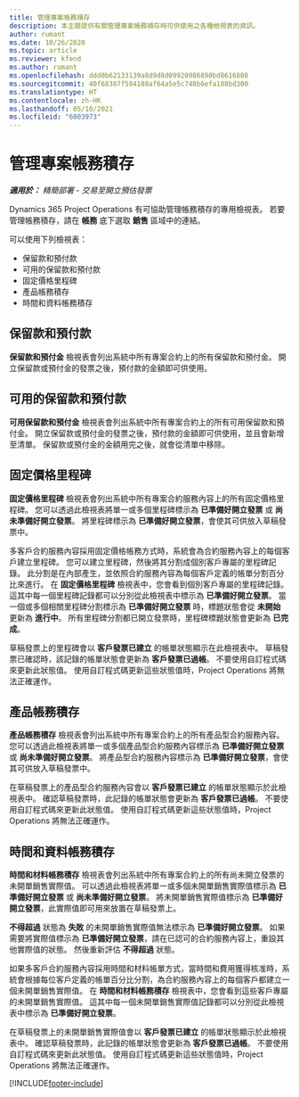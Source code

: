 ```yaml
---
title: 管理專案帳務積存
description: 本主題提供有關管理專案帳務積存時可供使用之各種檢視表的資訊。
author: rumant
ms.date: 10/26/2020
ms.topic: article
ms.reviewer: kfend
ms.author: rumant
ms.openlocfilehash: ddd0b62133139a8d9d8d09920986890bd8616808
ms.sourcegitcommit: 40f68387f594180af64a5e5c748b6efa188bd300
ms.translationtype: HT
ms.contentlocale: zh-HK
ms.lasthandoff: 05/10/2021
ms.locfileid: "6003973"
---
```

# <a name="manage-project-billing-backlog"></a>管理專案帳務積存 

_**適用於：** 精簡部署 - 交易至開立預估發票_

Dynamics 365 Project Operations 有可協助管理帳務積存的專用檢視表。 若要管理帳務積存，請在 **帳務** 底下選取 **銷售** 區域中的連結。 

可以使用下列檢視表：

- 保留款和預付款
- 可用的保留款和預付款
- 固定價格里程碑
- 產品帳務積存
- 時間和資料帳務積存

## <a name="retainers-and-advances"></a>保留款和預付款

**保留款和預付金** 檢視表會列出系統中所有專案合約上的所有保留款和預付金。 開立保留款或預付金的發票之後，預付款的金額即可供使用。

## <a name="available-retainers-and-advances"></a>可用的保留款和預付款

**可用保留款和預付金** 檢視表會列出系統中所有專案合約上的所有可用保留款和預付金。 開立保留款或預付金的發票之後，預付款的金額即可供使用，並且會新增至清單。 保留款或預付金的金額用完之後，就會從清單中移除。

## <a name="fixed-price-milestones"></a>固定價格里程碑

**固定價格里程碑** 檢視表會列出系統中所有專案合約服務內容上的所有固定價格里程碑。 您可以透過此檢視表將單一或多個里程碑標示為 **已準備好開立發票** 或 **尚未準備好開立發票**。 將里程碑標示為 **已準備好開立發票**，會使其可供放入草稿發票中。

多客戶合約服務內容採用固定價格帳務方式時，系統會為合約服務內容上的每個客戶建立里程碑。 您可以建立里程碑，然後將其分割成個別客戶專屬的里程碑記錄。 此分割是在內部產生，並依照合約服務內容為每個客戶定義的帳單分割百分比來進行。 在 **固定價格里程碑** 檢視表中，您會看到個別客戶專屬的里程碑記錄。 這其中每一個里程碑記錄都可以分別從此檢視表中標示為 **已準備好開立發票**。 當一個或多個相關里程碑分割標示為 **已準備好開立發票** 時，標題狀態會從 **未開始** 更新為 **進行中**。 所有里程碑分割都已開立發票時，里程碑標題狀態會更新為 **已完成**。

草稿發票上的里程碑會以 **客戶發票已建立** 的帳單狀態顯示在此檢視表中。 草稿發票已確認時，該記錄的帳單狀態會更新為 **客戶發票已過帳**。 不要使用自訂程式碼來更新此狀態值。 使用自訂程式碼更新這些狀態值時，Project Operations 將無法正確運作。

## <a name="product-billing-backlog"></a>產品帳務積存

**產品帳務積存** 檢視表會列出系統中所有專案合約上的所有產品型合約服務內容。 您可以透過此檢視表將單一或多個產品型合約服務內容標示為 **已準備好開立發票** 或 **尚未準備好開立發票**。 將產品型合約服務內容標示為 **已準備好開立發票**，會使其可供放入草稿發票中。

在草稿發票上的產品型合約服務內容會以 **客戶發票已建立** 的帳單狀態顯示於此檢視表中。 確認草稿發票時，此記錄的帳單狀態會更新為 **客戶發票已過帳**。 不要使用自訂程式碼來更新此狀態值。 使用自訂程式碼更新這些狀態值時，Project Operations 將無法正確運作。

## <a name="time-and-material-billing-backlog"></a>時間和資料帳務積存

**時間和材料帳務積存** 檢視表會列出系統中所有專案合約上的所有尚未開立發票的未開單銷售實際值。 可以透過此檢視表將單一或多個未開單銷售實際值標示為 **已準備好開立發票** 或 **尚未準備好開立發票**。 將未開單銷售實際值標示為 **已準備好開立發票**，此實際值即可用來放置在草稿發票上。

**不得超過** 狀態為 **失敗** 的未開單銷售實際值無法標示為 **已準備好開立發票**。 如果需要將實際值標示為 **已準備好開立發票**，請在已認可的合約服務內容上，重設其他實際值的狀態。 然後重新評估 **不得超過** 狀態。

如果多客戶合約服務內容採用時間和材料帳單方式，當時間和費用獲得核准時，系統會根據每位客戶定義的帳單百分比分割，為合約服務內容上的每個客戶都建立一個未開單銷售實際值。 在 **時間和材料帳務積存** 檢視表中，您會看到這些客戶專屬的未開單銷售實際值。 這其中每一個未開單銷售實際值記錄都可以分別從此檢視表中標示為 **已準備好開立發票**。

在草稿發票上的未開單銷售實際值會以 **客戶發票已建立** 的帳單狀態顯示於此檢視表中。 確認草稿發票時，此記錄的帳單狀態會更新為 **客戶發票已過帳**。 不要使用自訂程式碼來更新此狀態值。 使用自訂程式碼更新這些狀態值時，Project Operations 將無法正確運作。


[!INCLUDE[footer-include](../../includes/footer-banner.md)]
